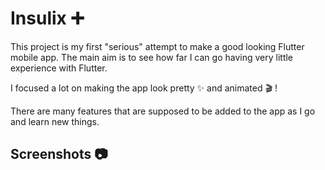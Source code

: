 # Insulix ➕

This project is my first "serious" attempt to make a good looking Flutter mobile app. The main aim is to see how far I can go having very little experience with Flutter.

I focused a lot on making the app look pretty ✨ and animated 🎬 !

There are many features that are supposed to be added to the app as I go and learn new things.

## Screenshots 📷


